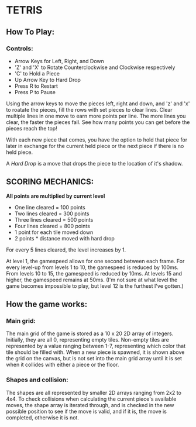 # TETRIS

## How To Play:
### Controls:
- Arrow Keys for Left, Right, and Down
- 'Z' and 'X' to Rotate Counterclockwise and Clockwise respectively
- 'C' to Hold a Piece
- Up Arrow Key to Hard Drop
- Press R to Restart
- Press P to Pause

Using the arrow keys to move the pieces left, right and down, and 'z' and 'x' to roatate the pieces, fill the rows with set pieces to clear lines. Clear multiple lines in one move to earn more points per line. The more lines you clear, the faster the pieces fall. See how many points you can get before the pieces reach the top!

With each new piece that comes, you have the option to hold that piece for later in exchange for the current held piece or the next piece if there is no held piece.

A *Hard Drop* is a move that drops the piece to the location of it's shadow.

## SCORING MECHANICS:
**All points are multiplied by current level**
- One line cleared = 100 points
- Two lines cleared = 300 points
- Three lines cleared = 500 points
- Four lines cleared = 800 points
- 1 point for each tile moved down
- 2 points * distance moved with hard drop

For every 5 lines cleared, the level increases by 1.

At level 1, the gamespeed allows for one second between each frame. For every level-up from levels 1 to 10, the gamespeed is reduced by 100ms. From levels 10 to 15, the gamespeed is reduced by 10ms. At levels 15 and higher, the gamespeed remains at 50ms. (I'm not sure at what level the game becomes impossible to play, but level 12 is the furthest I've gotten.)

## How the game works:
### Main grid:
The main grid of the game is stored as a 10 x 20 2D array of integers. Initially, they are all 0, representing empty tiles. Non-empty tiles are represented by a value ranging between 1-7, representing which color that tile should be filled with. When a new piece is spawned, it is shown above the grid on the canvas, but is not set into the main grid array until it is set when it collides with either a piece or the floor.

### Shapes and collision:
The shapes are all represented by smaller 2D arrays ranging from 2x2 to 4x4. To check collisions when calculating the current piece's available moves, the shape array is iterated through, and is checked in the new possible position to see if the move is valid, and if it is, the move is completed, otherwise it is not.

